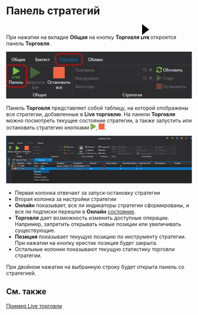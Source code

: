 # Панель стратегий

При нажатии на вкладке **Общая** на кнопку **Торговля** ![Designer Panel strategies 00](../../../images/designer_panel_strategies_00.png) откроется панель **Торговля**.

![Designer Panel strategies 01](../../../images/designer_panel_strategies_01.png)

Панель **Торговля** представляет собой таблицу, на которой отображены все стратегии, добавленные в **Live торговлю**. На панели **Торговля** можно посмотреть текущее состояние стратегии, а также запустить или остановить стратегию кнопками ![Designer Panel Circuits 02](../../../images/designer_panel_circuits_02.png), ![Designer Panel Circuits 03](../../../images/designer_panel_circuits_03.png).

![Designer Panel strategies 02](../../../images/designer_panel_strategies_02.png)

- Первая колонка отвечает за запуск-остановку стратегии
- Вторая колонка за настройки стратегии
- **Онлайн** показывает, все ли индикаторы стратегии сформированы, и все ли подписки перешли в **Онлайн** [состояние](../../api/market_data/subscriptions.md).
- **Торговля** дает возможность изменить доступные операции. Например, запретить открывать новые позиции или увеличивать существующие.
- **Позиция** показывает текущую позицию по инструменту стратегии. При нажатии на кнопку крестик позиция будет закрыта.
- Остальные колонки показывают текущую статистику торговли стратегии.

При двойном нажатии на выбранную строку будет открыта панель со стратегией.

## См. также

[Пример Live торговли](live_execution_sample.md)
